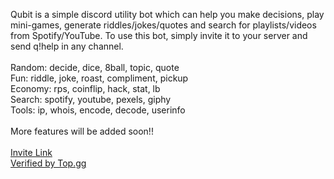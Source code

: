 Qubit is a simple discord utility bot which can help you make decisions, play mini-games, generate riddles/jokes/quotes and search for playlists/videos from Spotify/YouTube. To use this bot, simply invite it to your server and send q!help in any channel.</br></br>
Random: decide, dice, 8ball, topic, quote</br>
Fun: riddle, joke, roast, compliment, pickup</br>
Economy: rps, coinflip, hack, stat, lb</br>
Search: spotify, youtube, pexels, giphy</br>
Tools: ip, whois, encode, decode, userinfo</br></br>
More features will be added soon!!</br></br>
 [Invite Link](https://discord.com/oauth2/authorize?client_id=826031374766440459&scope=bot&permissions=19520)</br>
 [Verified by Top.gg](https://top.gg/bot/826031374766440459)
